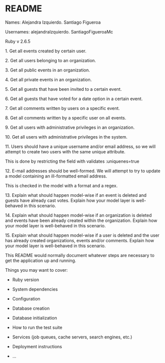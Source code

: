 # README
Names: Alejandra Izquierdo. Santiago Figueroa

Usernames: alejandraIzquierdo. SantiagoFigueroaMc

Ruby v 2.6.5

1\. Get all events created by certain user. 

2\. Get all users belonging to an organization.

3\. Get all public events in an organization.

4\. Get all private events in an organization.

5\. Get all guests that have been invited to a certain event.

6\. Get all guests that have voted for a date option in a certain event.

7\. Get all comments written by users on a specific event.

8\. Get all comments written by a specific user on all events.

9\. Get all users with administrative privileges in an organization.

10\. Get all users with administrative privileges in the system.

11\. Users should have a unique username and/or email address, so we will attempt to create two users with the same 
unique attribute.

This is done by restricting the field with validates :uniquenes=true

12\. E-mail addresses should be well-formed. We will attempt to try to update a model containing an ill-formatted email 
address.

This is checked in the model with a format and a regex.

13\. Explain what should happen model-wise if an event is deleted and guests have already cast votes. Explain how your 
model layer is well-behaved in this scenario.

14\. Explain what should happen model-wise if an organization is deleted and events have been already created within 
the organization. Explain how your model layer is well-behaved in this scenario.

15\. Explain what should happen model-wise if a user is deleted and the user has already created organizations, events 
and/or comments. Explain how your model layer is well-behaved in this scenario.

This README would normally document whatever steps are necessary to get the
application up and running.

Things you may want to cover:

* Ruby version

* System dependencies

* Configuration

* Database creation

* Database initialization

* How to run the test suite

* Services (job queues, cache servers, search engines, etc.)

* Deployment instructions

* ...
